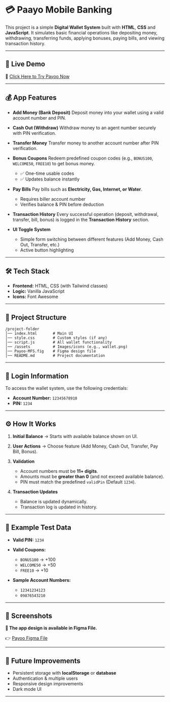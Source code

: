 # 💳 Paayo Mobile Banking

This project is a simple **Digital Wallet System** built with **HTML**, **CSS** and **JavaScript**.
It simulates basic financial operations like depositing money, withdrawing, transferring funds, applying bonuses, paying bills, and viewing transaction history.

---

## 🔗 Live Demo

🚀 [Click Here to Try Payoo Now](https://mahbub-zaman.github.io/Payoo-Banking/)

---

## 💰 App Features

* **Add Money (Bank Deposit)**
  Deposit money into your wallet using a valid account number and PIN.

* **Cash Out (Withdraw)**
  Withdraw money to an agent number securely with PIN verification.

* **Transfer Money**
  Transfer money to another account number after PIN verification.

* **Bonus Coupons**
  Redeem predefined coupon codes (e.g., `BONUS100`, `WELCOME50`, `FREE10`) to get bonus money.

  * ✅ One-time usable codes
  * ✅ Updates balance instantly

* **Pay Bills**
  Pay bills such as **Electricity, Gas, Internet, or Water**.

  * Requires biller account number
  * Verifies balance & PIN before deduction

* **Transaction History**
  Every successful operation (deposit, withdrawal, transfer, bill, bonus) is logged in the **Transaction History** section.

* **UI Toggle System**

  * Simple form switching between different features (Add Money, Cash Out, Transfer, etc.)
  * Active button highlighting

---

## 🛠️ Tech Stack

* **Frontend:** HTML, CSS (with Tailwind classes)
* **Logic:** Vanilla JavaScript
* **Icons:** Font Awesome

---

## 📂 Project Structure

```
/project-folder
│── index.html       # Main UI
│── style.css        # Custom styles (if any)
│── script.js        # All wallet functionality
│── /assets          # Images/icons (e.g., wallet.png)
│── Payoo-MFS.fig    # Figma design file
│── README.md        # Project documentation
```

---

## 🔑 Login Information

To access the wallet system, use the following credentials:

* **Account Number:** `12345678910`
* **PIN:** `1234`

---

## ⚙️ How It Works

1. **Initial Balance** → Starts with available balance shown on UI.
2. **User Actions** → Choose feature (Add Money, Cash Out, Transfer, Pay Bill, Bonus).
3. **Validation**

   * Account numbers must be **11+ digits**.
   * Amounts must be **greater than 0** (and not exceed available balance).
   * PIN must match the predefined `validPin` (Default `1234`).
4. **Transaction Updates**

   * Balance is updated dynamically.
   * Transaction log is updated in history.

---

## 🔰 Example Test Data

* **Valid PIN:** `1234`

* **Valid Coupons:**

  * `BONUS100` → +100
  * `WELCOME50` → +50
  * `FREE10` → +10

* **Sample Account Numbers:**

  * `12341234123`
  * `09876543210`

---

## 📸 Screenshots

**🚩 The app design is available in Figma File.**

👉 [Payoo Figma File](./Payoo-MFS.fig)

---

## 📌 Future Improvements

* Persistent storage with **localStorage** or **database**
* Authentication & multiple users
* Responsive design improvements
* Dark mode UI

---